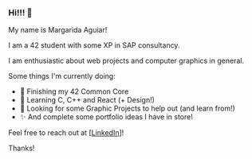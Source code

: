 ### Hi!!! 👋

My name is Margarida Aguiar!

I am a 42 student with some XP in SAP consultancy.

I am enthusiastic about web projects and computer graphics in general.

Some things I'm currently doing:
- 🔭 Finishing my 42 Common Core
- 🌱 Learning C, C++ and React (+ Design!)
- 👯 Looking for some Graphic Projects to help out (and learn from!)
- ✨ And complete some portfolio ideas I have in store!

Feel free to reach out at [[LinkedIn](https://www.linkedin.com/in/margaridaaguiar/)]!

Thanks!
